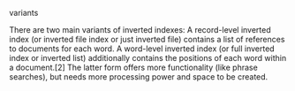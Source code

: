 variants

There are two main variants of inverted indexes: A record-level inverted index (or inverted file index or just inverted file) contains a list of references to documents for each word. A word-level inverted index (or full inverted index or inverted list) additionally contains the positions of each word within a document.[2] The latter form offers more functionality (like phrase searches), but needs more processing power and space to be created.
